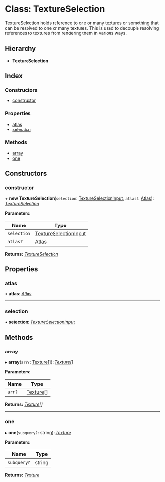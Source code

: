 
# Class: TextureSelection

TextureSelection holds reference to one or many textures or something that
can be resolved to one or many textures. This is used to decouple resolving
references to textures from rendering them in various ways.

## Hierarchy

* **TextureSelection**

## Index

### Constructors

* [constructor](/api/classes/textureselection#constructor)

### Properties

* [atlas](/api/classes/textureselection#atlas)
* [selection](/api/classes/textureselection#selection)

### Methods

* [array](/api/classes/textureselection#array)
* [one](/api/classes/textureselection#one)

## Constructors

###  constructor

\+ **new TextureSelection**(`selection`: [TextureSelectionInput](/api/globals#textureselectioninput), `atlas?`: [Atlas](/api/classes/atlas)): *[TextureSelection](/api/classes/textureselection)*

**Parameters:**

Name | Type |
------ | ------ |
`selection` | [TextureSelectionInput](/api/globals#textureselectioninput) |
`atlas?` | [Atlas](/api/classes/atlas) |

**Returns:** *[TextureSelection](/api/classes/textureselection)*

## Properties

###  atlas

• **atlas**: *[Atlas](/api/classes/atlas)*

___

###  selection

• **selection**: *[TextureSelectionInput](/api/globals#textureselectioninput)*

## Methods

###  array

▸ **array**(`arr?`: [Texture](/api/classes/texture)[]): *[Texture](/api/classes/texture)[]*

**Parameters:**

Name | Type |
------ | ------ |
`arr?` | [Texture](/api/classes/texture)[] |

**Returns:** *[Texture](/api/classes/texture)[]*

___

###  one

▸ **one**(`subquery?`: string): *[Texture](/api/classes/texture)*

**Parameters:**

Name | Type |
------ | ------ |
`subquery?` | string |

**Returns:** *[Texture](/api/classes/texture)*
